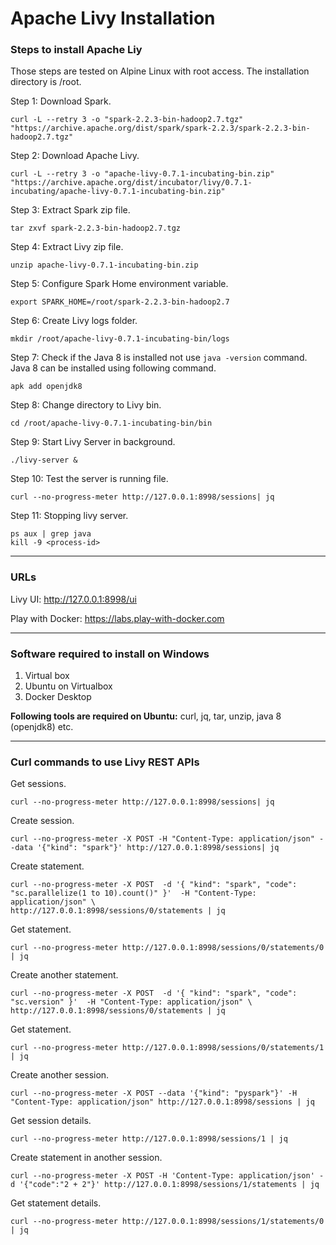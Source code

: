 # Apache Livy Installation

### Steps to install Apache Liy

Those steps are tested on Alpine Linux with root access. The installation directory is /root.

Step 1: Download Spark.
```shell
curl -L --retry 3 -o "spark-2.2.3-bin-hadoop2.7.tgz" "https://archive.apache.org/dist/spark/spark-2.2.3/spark-2.2.3-bin-hadoop2.7.tgz"
```
Step 2: Download Apache Livy.
```shell
curl -L --retry 3 -o "apache-livy-0.7.1-incubating-bin.zip" "https://archive.apache.org/dist/incubator/livy/0.7.1-incubating/apache-livy-0.7.1-incubating-bin.zip"
```
Step 3: Extract Spark zip file.
```shell
tar zxvf spark-2.2.3-bin-hadoop2.7.tgz
```
Step 4: Extract Livy zip file.
```shell
unzip apache-livy-0.7.1-incubating-bin.zip
```
Step 5: Configure Spark Home environment variable.
```shell
export SPARK_HOME=/root/spark-2.2.3-bin-hadoop2.7
```
Step 6: Create Livy logs folder.
```shell
mkdir /root/apache-livy-0.7.1-incubating-bin/logs
```
Step 7: Check if the Java 8 is installed not use `java -version` command. Java 8 can be installed using following command.
```shell
apk add openjdk8
```
Step 8: Change directory to Livy bin.
```shell
cd /root/apache-livy-0.7.1-incubating-bin/bin
```
Step 9: Start Livy Server in background.
```shell
./livy-server &
```
Step 10: Test the server is running file.
```shell
curl --no-progress-meter http://127.0.0.1:8998/sessions| jq
```
Step 11: Stopping livy server.
```shell
ps aux | grep java
kill -9 <process-id>
```
<hr>

### URLs

Livy UI: http://127.0.0.1:8998/ui

Play with Docker: https://labs.play-with-docker.com

<hr>

### Software required to install on Windows
1. Virtual box
2. Ubuntu on Virtualbox
3. Docker Desktop

<b>Following tools are required on Ubuntu:</b>
curl, jq, tar, unzip, java 8 (openjdk8) etc.

<hr>

### Curl commands to use Livy REST APIs

Get sessions.
```shell
curl --no-progress-meter http://127.0.0.1:8998/sessions| jq
```
Create session.
```shell
curl --no-progress-meter -X POST -H "Content-Type: application/json" --data '{"kind": "spark"}' http://127.0.0.1:8998/sessions| jq
```
Create statement.
```shell
curl --no-progress-meter -X POST  -d '{ "kind": "spark", "code": "sc.parallelize(1 to 10).count()" }'  -H "Content-Type: application/json" \
http://127.0.0.1:8998/sessions/0/statements | jq
```
Get statement.
```shell
curl --no-progress-meter http://127.0.0.1:8998/sessions/0/statements/0 | jq
```
Create another statement.
```shell
curl --no-progress-meter -X POST  -d '{ "kind": "spark", "code": "sc.version" }'  -H "Content-Type: application/json" \
http://127.0.0.1:8998/sessions/0/statements | jq
```
Get statement.
```shell
curl --no-progress-meter http://127.0.0.1:8998/sessions/0/statements/1 | jq
```
Create another session.
```shell
curl --no-progress-meter -X POST --data '{"kind": "pyspark"}' -H "Content-Type: application/json" http://127.0.0.1:8998/sessions | jq
```
Get session details.
```shell
curl --no-progress-meter http://127.0.0.1:8998/sessions/1 | jq
```
Create statement in another session.
```shell
curl --no-progress-meter -X POST -H 'Content-Type: application/json' -d '{"code":"2 + 2"}' http://127.0.0.1:8998/sessions/1/statements | jq
```
Get statement details.
```shell
curl --no-progress-meter http://127.0.0.1:8998/sessions/1/statements/0 | jq
```
